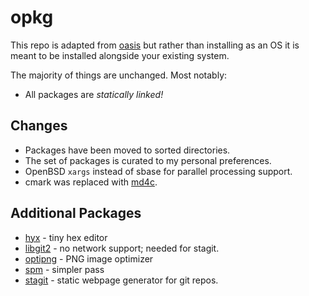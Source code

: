 opkg
====

This repo is adapted from [oasis][] but rather than installing as
an OS it is meant to be installed alongside your existing system.

The majority of things are unchanged. Most notably:

* All packages are *statically linked!*

Changes
-------
* Packages have been moved to sorted directories.
* The set of packages is curated to my personal preferences.
* OpenBSD `xargs` instead of sbase for parallel processing support.
* cmark was replaced with [md4c][].

Additional Packages
-------------------
* [hyx][] - tiny hex editor
* [libgit2][] - no network support; needed for stagit.
* [optipng][] - PNG image optimizer
* [spm][] - simpler pass
* [stagit][] - static webpage generator for git repos.

[hyx]: https://yx7.cc/code/
[libgit2]: https://github.com/libgit2/libgit2
[md4c]: https://github.com/mity/md4c
[oasis]: https://github.com/oasislinux/oasis
[optipng]: https://optipng.sourceforge.net/
[spm]: https://github.com/rnpnr/spm
[stagit]: https://git.codemadness.org/stagit/file/README.html
